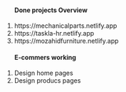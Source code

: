 <ol>
    <h4>Done projects Overview</h4>
    <li>https://mechanicalparts.netlify.app</li>
    <li>https://taskla-hr.netlify.app</li>
    <li>https://mozahidfurniture.netlify.app</li>
 
</ol>

<ol>
    <h4>E-commers working</h4>
    <li>Design home pages</li>
    <li>Design producs pages</li>
    
 
</ol>
